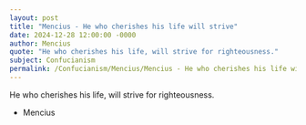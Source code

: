 ```yaml
---
layout: post
title: "Mencius - He who cherishes his life will strive"
date: 2024-12-28 12:00:00 -0000
author: Mencius
quote: "He who cherishes his life, will strive for righteousness."
subject: Confucianism
permalink: /Confucianism/Mencius/Mencius - He who cherishes his life will strive
---
```


He who cherishes his life, will strive for righteousness.

- Mencius
